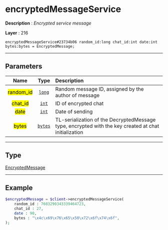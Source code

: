 # encryptedMessageService

**Description** : *Encrypted service message*

**Layer** : 216

```tl
encryptedMessageService#23734b06 random_id:long chat_id:int date:int bytes:bytes = EncryptedMessage;
```

---

## Parameters

| Name | Type | Description |
| :---: | :---: | :--- |
| <mark>random_id</mark> | [`long`](type/long) | Random message ID, assigned by the author of message |
| <mark>chat_id</mark> | [`int`](type/int) | ID of encrypted chat |
| <mark>date</mark> | [`int`](type/int) | Date of sending |
| <mark>bytes</mark> | [`bytes`](type/bytes) | TL-serialization of the DecryptedMessage type, encrypted with the key created at chat initialization |

---

## Type

[EncryptedMessage](type/EncryptedMessage)

---

## Example

```php
$encryptedMessage = $client->encryptedMessageService(
	random_id : 7603290343339464723,
	chat_id : 27,
	date : 90,
	bytes : "\x4c\x69\x76\x65\x50\x72\x6f\x74\x6f",
);
```